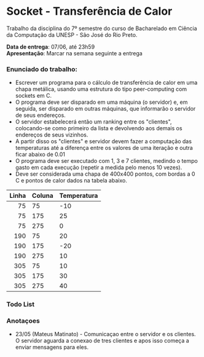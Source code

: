 # Socket - Transferência de Calor
Trabalho da disciplina do 7º semestre do curso de Bacharelado em Ciência da Computação da UNESP - São José do Rio Preto.

**Data de entrega**:  07/06, até 23h59<br/>
**Apresentação**: Marcar na semana seguinte a entrega

### Enunciado do trabalho:
* Escrever um programa para o cálculo de transferência de calor em uma chapa metálica, usando uma estrutura do tipo peer-computing com sockets em C.  
* O programa deve ser disparado em uma máquina (o servidor) e, em seguida, ser disparado em outras máquinas, que informarão o servidor de seus endereços. 
* O servidor estabelecerá então um ranking entre os "clientes", colocando-se como primeiro da lista e devolvendo aos demais os endereços de seus vizinhos.  
* A partir disso os "clientes" e servidor devem fazer a computação das temperaturas até a diferença entre os valores de uma iteração e outra ficar abaixo de 0.01  
* O programa deve ser executado com 1, 3 e 7 clientes, medindo o tempo gasto em cada execução (repetir a medida pelo menos 10 vezes).
* Deve ser considerada uma chapa de 400x400 pontos, com bordas a 0 C e pontos de calor dados na tabela abaixo. 

<center>

| Linha 	| Coluna 	| Temperatura 	|
|------:	|--------	|-------------	|
| 75    	| 75     	| -10         	|
| 75    	| 175    	| 25          	|
| 75    	| 275    	| 0           	|
| 190   	| 75     	| 20          	|
| 190   	| 175    	| -20         	|
| 190   	| 275    	| 10          	|
| 305   	| 75     	| 10          	|
| 305   	| 175    	| 30          	|
| 305   	| 275    	| 40          	|
</center>

### Todo List


### Anotaçoes
* 23/05 (Mateus Matinato) - Comunicaçao entre o servidor e os clientes. O servidor aguarda a conexao de tres clientes e apos isso começa a enviar mensagens para eles. 


